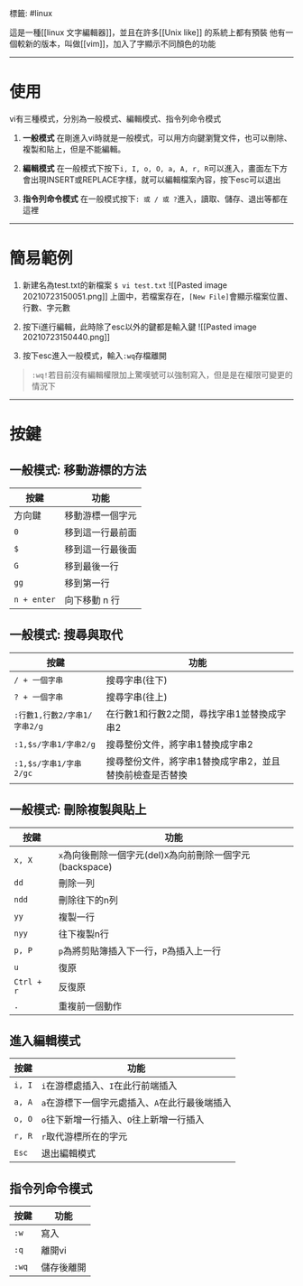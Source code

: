 標籤: #linux 

這是一種[[linux 文字編輯器]]，並且在許多[[Unix like]] 的系統上都有預裝
他有一個較新的版本，叫做[[vim]]，加入了字顯示不同顏色的功能

---

# 使用

vi有三種模式，分別為一般模式、編輯模式、指令列命令模式

1. **一般模式**
在剛進入vi時就是一般模式，可以用方向鍵瀏覽文件，也可以刪除、複製和貼上，但是不能編輯。

2. **編輯模式**
在一般模式下按下`i, I, o, O, a, A, r, R`可以進入，畫面左下方會出現INSERT或REPLACE字樣，就可以編輯檔案內容，按下esc可以退出

3. **指令列命令模式**
在一般模式按下`: 或 / 或 ?`進入，讀取、儲存、退出等都在這裡

---


# 簡易範例
1. 新建名為test.txt的新檔案
`$ vi test.txt`
![[Pasted image 20210723150051.png]]
上圖中，若檔案存在，`[New File]`會顯示檔案位置、行數、字元數

2. 按下i進行編輯，此時除了esc以外的鍵都是輸入鍵
![[Pasted image 20210723150440.png]]

3. 按下esc進入一般模式，輸入`:wq`存檔離開
> `:wq!`若目前沒有編輯權限加上驚嘆號可以強制寫入，但是是在權限可變更的情況下

---

# 按鍵

## 一般模式: 移動游標的方法

按鍵        | 功能
------------|-----------------
方向鍵       | 移動游標一個字元
`0`        | 移到這一行最前面
`$`        | 移到這一行最後面
`G`        | 移到最後一行
`gg`       | 移到第一行
`n + enter` | 向下移動 n 行

## 一般模式: 搜尋與取代

按鍵 | 功能
---|---
`/ + 一個字串` | 搜尋字串(往下)
`? + 一個字串` | 搜尋字串(往上)
`:行數1,行數2/字串1/字串2/g` | 在行數1和行數2之間，尋找字串1並替換成字串2
`:1,$s/字串1/字串2/g` | 搜尋整份文件，將字串1替換成字串2
`:1,$s/字串1/字串2/gc` | 搜尋整份文件，將字串1替換成字串2，並且替換前檢查是否替換

## 一般模式: 刪除複製與貼上

按鍵 | 功能
---|---
`x, X` | `x`為向後刪除一個字元(del)`X`為向前刪除一個字元(backspace)
`dd` | 刪除一列
`ndd` | 刪除往下的n列
`yy` | 複製一行
`nyy` | 往下複製n行
`p, P` | `p`為將剪貼簿插入下一行，`P`為插入上一行
`u` | 復原
`Ctrl + r` | 反復原
`.` | 重複前一個動作

## 進入編輯模式
按鍵 | 功能
---|---
`i, I` | `i`在游標處插入、`I`在此行前端插入
`a, A` | `a`在游標下一個字元處插入、`A`在此行最後端插入
`o, O` | `o`往下新增一行插入、`O`往上新增一行插入
`r, R` | `r`取代游標所在的字元
`Esc` | 退出編輯模式

## 指令列命令模式

按鍵 | 功能
---|---
`:w` | 寫入
`:q` | 離開vi
`:wq` | 儲存後離開